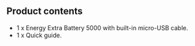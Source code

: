 ## Product contents

* 1 x Energy Extra Battery 5000 with built-in micro-USB cable.
* 1 x Quick guide.


